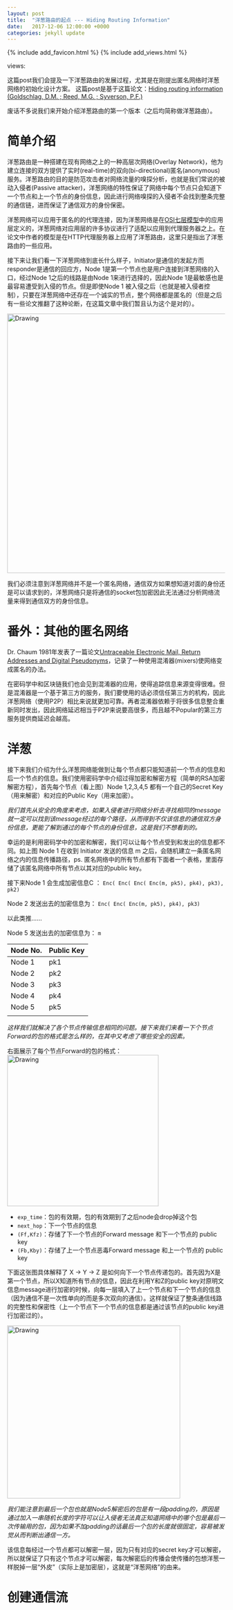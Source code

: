 ```yaml
---
layout: post
title:  "洋葱路由的起点 --- Hiding Routing Information"
date:   2017-12-06 12:00:00 +0000
categories: jekyll update
---
```

{% include add_favicon.html %}
{% include add_views.html %}

<span id="busuanzi_container_page_pv">
   views: <span id="busuanzi_value_page_pv"></span>
</span>

这篇post我们会提及一下洋葱路由的发展过程，尤其是在刚提出匿名网络时洋葱网络的初始化设计方案。
这篇post是基于这篇论文：[Hiding routing information (Goldschlag, D.M. ; Reed, M.G. ; Syverson, P.F.)][Hiding-routing-information]

废话不多说我们来开始介绍洋葱路由的第一个版本（之后均简称做洋葱路由）。

# **简单介绍** 

洋葱路由是一种搭建在现有网络之上的一种高层次网络(Overlay Network)，他为建立连接的双方提供了实时(real-time)的双向(bi-directional)匿名(anonymous)服务。洋葱路由的目的是防范攻击者对网络流量的嗅探分析，也就是我们常说的被动入侵者(Passive attacker)，洋葱网络的特性保证了网络中每个节点只会知道下一个节点和上一个节点的身份信息，因此进行网络嗅探的入侵者不会找到整条完整的通信链，进而保证了通信双方的身份保密。

洋葱网络可以应用于匿名的的代理连接，因为洋葱网络是在[OSI七层模型][OSI]中的应用层定义的，洋葱网络对应用层的许多协议进行了适配以应用到代理服务器之上。在论文中作者的模型是在HTTP代理服务器上应用了洋葱路由，这里只是指出了洋葱路由的一些应用。

接下来让我们看一下洋葱网络到底长什么样子，Initiator是通信的发起方而responder是通信的回应方，Node 1是第一个节点也是用户连接到洋葱网络的入口，经过Node 1之后的线路是由Node 1来进行选择的，因此Node 1是最敏感也是最容易遭受到入侵的节点。但是即使Node 1 被入侵之后（也就是被入侵者控制），只要在洋葱网络中还存在一个诚实的节点，整个网络都是匿名的（但是之后有一些论文推翻了这种论断，在这篇文章中我们暂且认为这个是对的）。

<img src="{{site.url}}{{site.baseurl}}/img/OnionRouter.png" alt="Drawing" style="width: 600px;"/>

我们必须注意到洋葱网络并不是一个匿名网络，通信双方如果想知道对面的身份还是可以请求到的，洋葱网络只是将通信的socket包加密因此无法通过分析网络流量来得到通信双方的身份信息。

# **番外：其他的匿名网络**

Dr. Chaum 1981年发表了一篇论文[Untraceable Electronic Mail, Return Addresses and Digital Pseudonyms][Chaum]，记录了一种使用混淆器(mixers)使网络变成匿名的办法。

在密码学中和区块链我们也会见到混淆器的应用，使得追踪信息来源变得很难。但是混淆器是一个基于第三方的服务，我们要使用的话必须信任第三方的机构，因此洋葱网络（使用P2P）相比来说就更加可靠。再者混淆器依赖于将很多信息整合重新同时发出，因此网络延迟相当于P2P来说要高很多，而且越不Popular的第三方服务提供商延迟会越高。

# **洋葱**

接下来我们介绍为什么洋葱网络能做到让每个节点都只能知道前一个节点的信息和后一个节点的信息。我们使用密码学中介绍过得加密和解密方程（简单的RSA加密解密方程），首先每个节点（看上图）Node 1,2,3,4,5 都有一个自己的Secret Key（用来解密）和对应的Public Key（用来加密）。

*我们首先从安全的角度来考虑，如果入侵者进行网络分析去寻找相同的message就一定可以找到该message经过的每个路径，从而得到不仅该信息的通信双方身份信息，更能了解到通过的每个节点的身份信息，这是我们不想看到的。*

幸运的是利用密码学中的加密和解密，我们可以让每个节点受到和发出的信息都不同。如上图 Node 1 在收到 Initiator 发送的信息 m 之后，会随机建立一条匿名网络之内的信息传播路径，ps. 匿名网络中的所有节点都有下面者一个表格，里面存储了该匿名网络中所有节点以其对应的public key。

接下来Node 1 会生成加密信息C ：
`Enc( Enc( Enc( Enc(m, pk5), pk4), pk3), pk2)`

Node 2 发送出去的加密信息为：
`Enc( Enc( Enc(m, pk5), pk4), pk3)`

以此类推......

Node 5 发送出去的加密信息为：
`m`

| Node No. | Public Key |
|----------|------------|
| Node 1   | pk1        |
| Node 2   | pk2        |
| Node 3   | pk3        |
| Node 4   | pk4        | 
| Node 5   | pk5        |
|          |            |

*这样我们就解决了各个节点传输信息相同的问题。接下来我们来看一下个节点Forward的包的格式是怎么样的，在其中又考虑了哪些安全的因素。*

右面展示了每个节点Forward的包的格式：
<img src="{{site.url}}{{site.baseurl}}/img/ForwardPackage.png" alt="Drawing" style="width: 350px;"/>

* `exp_time`：包的有效期，包的有效期到了之后node会drop掉这个包
* `next_hop`：下一个节点的信息
* `(Ff,Kfz)`：存储了下一个节点的Forward message 和下一个节点的 public key
* `(Fb,Kby)`：存储了上一个节点恶毒Forward message 和上一个节点的 public key

下面这张图具体解释了 X -> Y -> Z 是如何向下一个节点传递包的。首先因为X是第一个节点，所以X知道所有节点的信息，因此在利用Y和Z的public key对原明文信息message进行加密的时候，向每一层填入了上一个节点和下一个节点的信息（因为通信不是一次性单向的而是多次双向的通信）。这样就保证了整条通信线路的完整性和保密性（上一个节点下一个节点的信息都是通过该节点的public key进行加密过的）。

<img src="{{site.url}}{{site.baseurl}}/img/Forward Onion.png" alt="Drawing" style="width: 400px;"/>

*我们能注意到最后一个包也就是Node5解密后的包是有一段padding的，原因是通过加入一串随机长度的字符可以让入侵者无法真正知道网络中的哪个包是最后一次传输用的包，因为如果不加padding的话最后一个包的长度就很固定，容易被发觉从而判断出通信一方。*

该信息每经过一个节点都可以解密一层，因为只有对应的secret key才可以解密，所以就保证了只有这个节点才可以解密，每次解密后的传播会使传播的包想洋葱一样脱掉一层“外皮”（实际上是加密层），这就是“洋葱网络”的由来。

# **创建通信流**



[Hiding-routing-information]:https://link-springer-com.ezproxy.is.ed.ac.uk/chapter/10.1007/3-540-61996-8_37
[OSI]:https://baike.baidu.com/item/OSI/5520?fr=aladdin
[Chaum]:https://dl-acm-org.ezproxy.is.ed.ac.uk/citation.cfm?doid=358549.358563s